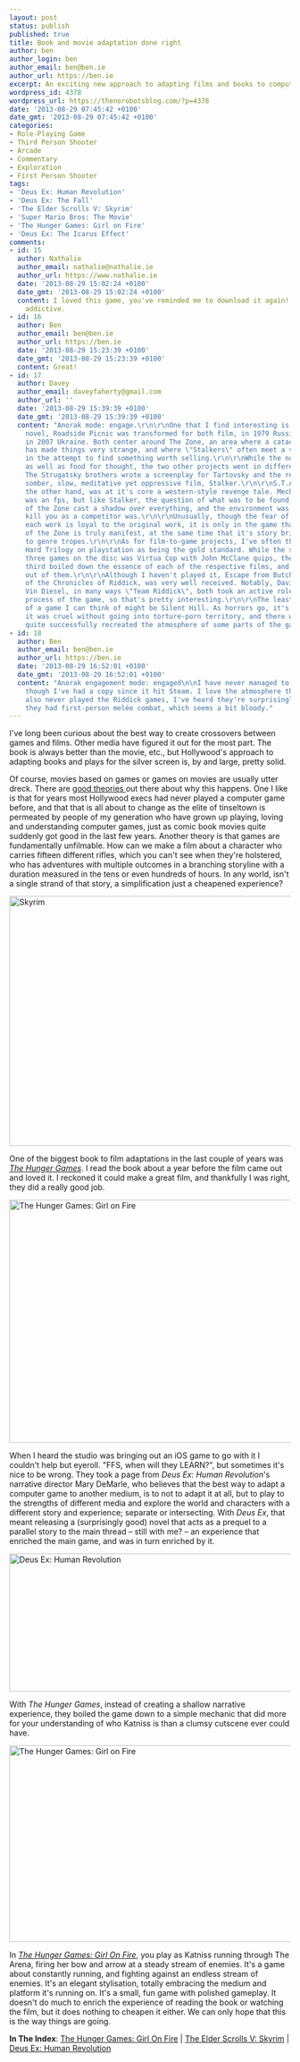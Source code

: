 ```yaml
---
layout: post
status: publish
published: true
title: Book and movie adaptation done right
author: ben
author_login: ben
author_email: ben@ben.ie
author_url: https://ben.ie
excerpt: An exciting new approach to adapting films and books to computer games.
wordpress_id: 4378
wordpress_url: https://thenorobotsblog.com/?p=4378
date: '2013-08-29 07:45:42 +0100'
date_gmt: '2013-08-29 07:45:42 +0100'
categories:
- Role-Playing Game
- Third Person Shooter
- Arcade
- Commentary
- Exploration
- First Person Shooter
tags:
- 'Deus Ex: Human Revolution'
- 'Deus Ex: The Fall'
- 'The Elder Scrolls V: Skyrim'
- 'Super Mario Bros: The Movie'
- 'The Hunger Games: Girl on Fire'
- 'Deus Ex: The Icarus Effect'
comments:
- id: 15
  author: Nathalie
  author_email: nathalie@nathalie.ie
  author_url: https://www.nathalie.ie
  date: '2013-08-29 15:02:24 +0100'
  date_gmt: '2013-08-29 15:02:24 +0100'
  content: I loved this game, you've reminded me to download it again! So simple and
    addictive.
- id: 16
  author: Ben
  author_email: ben@ben.ie
  author_url: https://ben.ie
  date: '2013-08-29 15:23:39 +0100'
  date_gmt: '2013-08-29 15:23:39 +0100'
  content: Great!
- id: 17
  author: Davey
  author_email: daveyfaherty@gmail.com
  author_url: ''
  date: '2013-08-29 15:39:39 +0100'
  date_gmt: '2013-08-29 15:39:39 +0100'
  content: "Anorak mode: engage.\r\n\r\nOne that I find interesting is how the sci-fi
    novel, Roadside Picnic was transformed for both film, in 1979 Russia, and games,
    in 2007 Ukraine. Both center around The Zone, an area where a cataclysmic event
    has made things very strange, and where \"Stalkers\" often meet a violent end
    in the attempt to find something worth selling.\r\n\r\nWhile the novel had thrills
    as well as food for thought, the two other projects went in different directions.
    The Strugatsky brothers wrote a screenplay for Tartovsky and the result was a
    somber, slow, meditative yet oppressive film, Stalker.\r\n\r\nS.T.A.L.K.E.R. on
    the other hand, was at it's core a western-style revenge tale. Mechanically, it
    was an fps, but like Stalker, the question of what was to be found at the center
    of the Zone cast a shadow over everything, and the environment was as likely to
    kill you as a competitor was.\r\n\r\nUnusually, though the fear of the Zone in
    each work is loyal to the original work, it is only in the game that the feel
    of the Zone is truly manifest, at the same time that it's story brings it closer
    to genre tropes.\r\n\r\nAs for film-to-game projects, I've often though of Die
    Hard Trilogy on playstation as being the gold standard. While the second of the
    three games on the disc was Virtua Cop with John McClane quips, the first and
    third boiled down the essence of each of the respective films, and made a game
    out of them.\r\n\r\nAlthough I haven't played it, Escape from Butcher Bay, part
    of the Chronicles of Riddick, was very well received. Notably, David Twohy and
    Vin Diesel, in many ways \"Team Riddick\", both took an active role in the creative
    process of the game, so that's pretty interesting.\r\n\r\nThe least terrible film
    of a game I can think of might be Silent Hill. As horrors go, it's pretty creative,
    it was cruel without going into torture-porn territory, and there were parts which
    quite successfully recreated the atmosphere of some parts of the games."
- id: 18
  author: Ben
  author_email: ben@ben.ie
  author_url: https://ben.ie
  date: '2013-08-29 16:52:01 +0100'
  date_gmt: '2013-08-29 16:52:01 +0100'
  content: "Anorak engagement mode: engaged\n\nI have never managed to get into S.T.A.L.K.E.R.,
    though I've had a copy since it hit Steam. I love the atmosphere though. \n\nI've
    also never played the Riddick games, I've heard they're surprisingly good. I remember
    they had first-person melée combat, which seems a bit bloody."
---
```

<p>I&#39;ve long been curious about the best way to create crossovers between games and films. Other media have figured it out for the most part. The book is always better than the movie, etc., but Hollywood&#39;s approach to adapting books and plays for the silver screen is, by and large, pretty solid.</p>
<p>Of course, movies based on games or games on movies are usually utter dreck. There are <a href="https://www.polygon.com/2013/7/18/4535878/at-comic-con-optimism-for-future-of-video-game-movies" target="_blank">good theories </a>out there about why this happens. One I like is that for years most Hollywood execs had never played a computer game before, and that that is all about to change as the elite of tinseltown is permeated by people of my generation who have grown up playing, loving and understanding computer games, just as comic book movies quite suddenly got good in the last few years. Another theory is that games are fundamentally unfilmable. How can we make a film about a character who carries fifteen different rifles, which you can&#39;t see when they&#39;re holstered, who has adventures with multiple outcomes in a branching storyline with a duration measured in the tens or even hundreds of hours. In any world, isn&#39;t a single strand of that story, a simplification just a cheapened experience?</p>
<p><img src="https://thenorobotsblog.com/wp-content/uploads/2013/08/skyrim-RPG.png" id="blogsy-1377818739913.0994" class="alignnone wp-image-4522" width="580" height="447" alt="Skyrim"></p>
<p>One of the biggest book to film adaptations in the last couple of years was <a href="https://www.imdb.com/title/tt1392170/" target="_blank"><em>The Hunger Games</em></a>. I read the book about a year before the film came out and loved it. I reckoned it could make a great film, and thankfully I was right, they did a really good job.</p>
<p><img src="https://thenorobotsblog.com/wp-content/uploads/2013/08/hunger-games-iphone-ipad-game-girl-on-fire-1-1024x768.jpg" id="blogsy-1377818739944.4248" class="alignnone size-large wp-image-4524" width="580" height="435" alt="The Hunger Games: Girl on Fire"></p>
<p>When I heard the studio was bringing out an iOS game to go with it I couldn&#39;t help but eyeroll. "FFS, when will they LEARN?", but sometimes it&#39;s nice to be wrong. They took a page from <em>Deus Ex: Human Revolution</em>&#39;s narrative director Mary DeMarle, who believes that the best way to adapt a computer game to another medium, is to not to adapt it at all, but to play to the strengths of different media and explore the world and characters with a different story and experience; separate or intersecting. With <em>Deus Ex</em>, that meant releasing a (surprisingly good) novel that acts as a prequel to a parallel story to the main thread – still with me? – an experience that enriched the main game, and was in turn enriched by it.</p>
<p><img src="https://thenorobotsblog.com/wp-content/uploads/2013/08/deus-ex-human-revolution-3-1024x437.jpg" id="blogsy-1377818739946.619" class="alignnone size-large wp-image-4521" width="580" height="247" alt="Deus Ex: Human Revolution"></p>
<p>With <em>The Hunger Games</em>, instead of creating a shallow narrative experience, they boiled the game down to a simple mechanic that did more for your understanding of who Katniss is than a clumsy cutscene ever could have.</p>
<p><img src="https://thenorobotsblog.com/wp-content/uploads/2013/08/hunger_game_girl_fire_screen2.jpg" id="blogsy-1377818739925.4844" class="alignnone wp-image-4523" width="580" height="352" alt="The Hunger Games: Girl on Fire"></p>
<p>In <a href="https://itunes.apple.com/us/app/hunger-games-girl-on-fire/id512146822?mt=8" target="_blank"><em>The Hunger Games: Girl On Fire</em></a>, you play as Katniss running through The Arena, firing her bow and arrow at a steady stream of enemies. It&#39;s a game about constantly running, and fighting against an endless stream of enemies. It&#39;s an elegant stylisation, totally embracing the medium and platform it&#39;s running on. It&#39;s a small, fun game with polished gameplay. It doesn&#39;t do much to enrich the experience of reading the book or watching the film, but it does nothing to cheapen it either. We can only hope that this is the way things are going.</p>
<p><strong>In The Index</strong>: <a href="https://thenorobotsblog.com/game/the-hunger-games-girl-on-fire/">The Hunger Games: Girl On Fire</a> | <a href="https://thenorobotsblog.com/game/the-elder-scrolls-v-skyrim/">The Elder Scrolls V: Skyrim</a> | <a href="https://thenorobotsblog.com/game/deus-ex-human-revolution/">Deus Ex: Human Revolution</a></p>
<p>&nbsp;</p>
